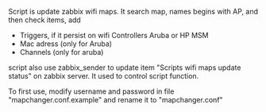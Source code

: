 Script is update zabbix wifi maps.
It search map, names begins with AP, and then check items, add
- Triggers, if it persist on wifi Controllers Aruba or HP MSM
- Mac adress (only for Aruba)
- Channels (only for aruba)

script also use zabbix_sender to update item "Scripts wifi maps update status" on zabbix server. It used to control script function.

To first use, modify username and password in file "mapchanger.conf.example" and rename it to "mapchanger.conf"